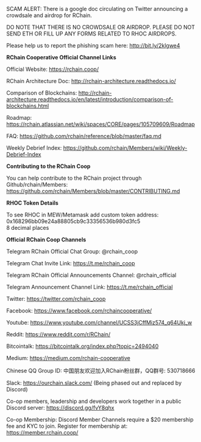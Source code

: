 SCAM ALERT: There is a google doc circulating on Twitter announcing a crowdsale and airdrop for RChain. 

DO NOTE THAT THERE IS NO CROWDSALE OR AIRDROP. PLEASE DO NOT SEND ETH OR FILL UP ANY FORMS RELATED TO RHOC AIRDROPS.

Please help us to report the phishing scam here: http://bit.ly/2klgwe4

**RChain Cooperative Official Channel Links**

Official Website: https://rchain.coop/

RChain Architecture Doc: http://rchain-architecture.readthedocs.io/

Comparison of Blockchains: http://rchain-architecture.readthedocs.io/en/latest/introduction/comparison-of-blockchains.html

Roadmap: https://rchain.atlassian.net/wiki/spaces/CORE/pages/105709609/Roadmap

FAQ: https://github.com/rchain/reference/blob/master/faq.md

Weekly Debrief Index: https://github.com/rchain/Members/wiki/Weekly-Debrief-Index

**Contributing to the RChain Coop**

You can help contribute to the RChain project through Github/rchain/Members: 
https://github.com/rchain/Members/blob/master/CONTRIBUTING.md

**RHOC Token Details**

To see RHOC in MEW/Metamask add custom token address:  \
0x168296bb09e24a88805cb9c33356536b980d3fc5  \
8 decimal places

**Official RChain Coop Channels**

Telegram RChain Official Chat Group: @rchain_coop

Telegram Chat Invite Link: https://t.me/rchain_coop

Telegram RChain Official Announcements Channel: @rchain_official

Telegram Announcement Channel Link: https://t.me/rchain_official

Twitter: https://twitter.com/rchain_coop

Facebook: https://www.facebook.com/rchaincooperative/

Youtube: https://www.youtube.com/channel/UCSS3jCffMiz574_q64Ukj_w

Reddit: https://www.reddit.com/r/RChain/

Bitcointalk: https://bitcointalk.org/index.php?topic=2494040

Medium: https://medium.com/rchain-cooperative

Chinese QQ Group ID: 中国朋友欢迎加入RChain粉丝群，QQ群号: 530718666

Slack: https://ourchain.slack.com/ (Being phased out and replaced by Discord)

Co-op members, leadership and developers work together in a public Discord server: https://discord.gg/fvY8qhx

Co-op Membership: Discord Member Channels require a $20 membership fee and KYC to join. Register for membership at: https://member.rchain.coop/ 
